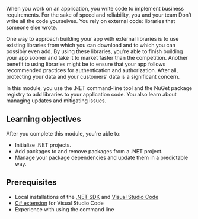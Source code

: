 When you work on an application, you write code to implement business requirements. For the sake of speed and reliability, you and your team Don't write all the code yourselves. You rely on external code: libraries that someone else wrote.

One way to approach building your app with external libraries is to use existing libraries from which you can download and to which you can possibly even add. By using these libraries, you're able to finish building your app sooner and take it to market faster than the competition. Another benefit to using libraries might be to ensure that your app follows recommended practices for authentication and authorization. After all, protecting your data and your customers' data is a significant concern.

In this module, you use the .NET command-line tool and the NuGet package registry to add libraries to your application code. You also learn about managing updates and mitigating issues.

## Learning objectives

After you complete this module, you're able to:

- Initialize .NET projects.
- Add packages to and remove packages from a .NET project.
- Manage your package dependencies and update them in a predictable way.

## Prerequisites

- Local installations of the [.NET SDK](https://dotnet.microsoft.com/download) and [Visual Studio Code](https://code.visualstudio.com/?azure-portal=true)
- [C# extension](https://marketplace.visualstudio.com/items?itemName=ms-dotnettools.csharp&azure-portal=true) for Visual Studio Code
- Experience with using the command line
